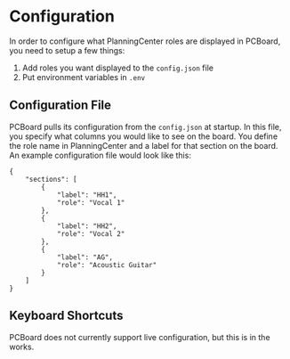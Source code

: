 # Configuration
In order to configure what PlanningCenter roles are displayed in PCBoard, you need to setup a few things:
1. Add roles you want displayed to the `config.json` file
2. Put environment variables in `.env`


## Configuration File

PCBoard pulls its configuration from the `config.json` at startup. In this file, you specify what columns you would like to see on the board. You define the role name in PlanningCenter and a label for that section on the board. An example configuration file would look like this:
```
{
    "sections": [
        {
            "label": "HH1",
            "role": "Vocal 1"
        },
        {
            "label": "HH2",
            "role": "Vocal 2"
        },
        {
            "label": "AG",
            "role": "Acoustic Guitar"
        }
    ]
}
```


## Keyboard Shortcuts
PCBoard does not currently support live configuration, but this is in the works.

<!-- * <kbd>?</kbd> - Show keyboard shortcuts
* <kbd>0</kbd> - Show all slots
* <kbd>1</kbd>...<kbd>9</kbd> - Load group
* <kbd>d</kbd> - Start demo mode
* <kbd>e</kbd> - Open group editor
* <kbd>t</kbd> - Toggle TV view
* <kbd>i</kbd> - Change tv display mode
* <kbd>f</kbd> - Toggle fullscreen
* <kbd>g</kbd> - Toggle image backgrounds
* <kbd>v</kbd> - Toggle video backgrounds
* <kbd>n</kbd> - Extended Name editor
* <kbd>s</kbd> - Device configuration editor
* <kbd>q</kbd> - Show QR code
* <kbd>esc</kbd> - reload micboard -->

